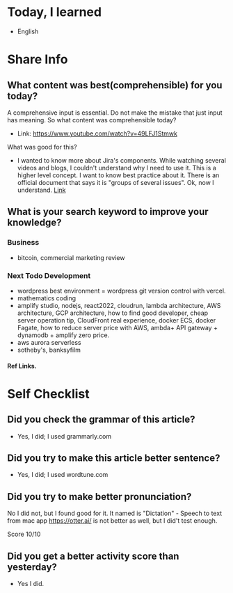 # Today, I learned 
- English

# Share Info
## What content was best(comprehensible) for you today?
A comprehensive input is essential. 
Do not make the mistake that just input has meaning.
So what content was comprehensible today?
- Link: https://www.youtube.com/watch?v=49LFJ1Stmwk

What was good for this?
- I wanted to know more about Jira's components. While watching several videos and blogs, I couldn't understand why I need to use it. This is a higher level concept. 
I want to know best practice about it. There is an official document that says it is "groups of several issues". Ok, now I understand.
[Link]([url](https://support.atlassian.com/jira-software-cloud/docs/organize-work-with-components/#:~:text=They%20are%20used%20to%20group,default%20assignee%20for%20a%20component.))

## What is your search keyword to improve your knowledge?
### Business
- bitcoin, commercial marketing review 

### Next Todo Development
- wordpress best environment = wordpress git version control with vercel.
- mathematics coding
- amplify studio, nodejs, react2022, cloudrun, lambda architecture, AWS architecture, GCP architecture, how to find good developer, cheap server operation tip, CloudFront real experience, docker ECS, docker Fagate, how to reduce server price with AWS, ambda+ API gateway + dynamodb + amplify zero price.
- aws aurora serverless
- sotheby's, banksyfilm

#### Ref Links.

# Self Checklist
## Did you check the grammar of this article?
- Yes, I did; I used grammarly.com 

## Did you try to make this article better sentence?
- Yes, I did; I used wordtune.com

## Did you try to make better pronunciation?
No I did not, but I found good for it. It named is "Dictation" - Speech to text from mac app
https://otter.ai/ is not better as well, but I did't test enough.

Score 10/10

## Did you get a better activity score than yesterday?
- Yes I did.



